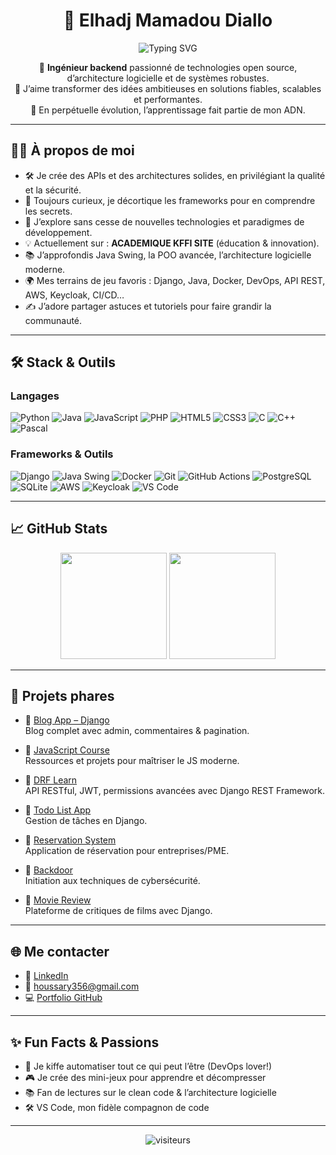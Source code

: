 <h1 align="center">🚀 Elhadj Mamadou Diallo</h1>
<p align="center">
  <img src="https://readme-typing-svg.demolab.com?font=Fira+Code&pause=1000&color=36BCF7&center=true&vCenter=true&width=435&lines=Backend+Engineer+%7C+DevOps+Enthusiast;Open+Source+%26+Clean+Code+Advocate;Building+scalable+and+secure+systems" alt="Typing SVG">
</p>

<p align="center">
  🎯 <b>Ingénieur backend</b> passionné de technologies open source, d’architecture logicielle et de systèmes robustes.<br>
  🚀 J’aime transformer des idées ambitieuses en solutions fiables, scalables et performantes.<br>
  🌱 En perpétuelle évolution, l’apprentissage fait partie de mon ADN.<br>
</p>

---

## 👨‍💻 À propos de moi

- 🛠️ Je crée des APIs et des architectures solides, en privilégiant la qualité et la sécurité.
- 🧠 Toujours curieux, je décortique les frameworks pour en comprendre les secrets.
- 🔎 J’explore sans cesse de nouvelles technologies et paradigmes de développement.
- 💡 Actuellement sur : **ACADEMIQUE KFFI SITE** (éducation & innovation).
- 📚 J’approfondis Java Swing, la POO avancée, l’architecture logicielle moderne.
- 🌍 Mes terrains de jeu favoris : Django, Java, Docker, DevOps, API REST, AWS, Keycloak, CI/CD…
- ✍️ J’adore partager astuces et tutoriels pour faire grandir la communauté.

---

## 🛠️ Stack & Outils

### Langages
![Python](https://img.shields.io/badge/Python-3776AB?logo=python&logoColor=fff&style=flat)
![Java](https://img.shields.io/badge/Java-007396?logo=java&logoColor=fff&style=flat)
![JavaScript](https://img.shields.io/badge/JavaScript-F7DF1E?logo=javascript&logoColor=222&style=flat)
![PHP](https://img.shields.io/badge/PHP-777BB4?logo=php&logoColor=fff&style=flat)
![HTML5](https://img.shields.io/badge/HTML5-E34F26?logo=html5&logoColor=fff&style=flat)
![CSS3](https://img.shields.io/badge/CSS3-1572B6?logo=css3&logoColor=fff&style=flat)
![C](https://img.shields.io/badge/C-00599C?logo=c&logoColor=fff&style=flat)
![C++](https://img.shields.io/badge/C++-00599C?logo=c%2B%2B&logoColor=fff&style=flat)
![Pascal](https://img.shields.io/badge/Pascal-512BD4?style=flat)

### Frameworks & Outils
![Django](https://img.shields.io/badge/Django-092E20?logo=django&logoColor=fff&style=flat)
![Java Swing](https://img.shields.io/badge/Java%20Swing-007396?logo=java&style=flat)
![Docker](https://img.shields.io/badge/Docker-2496ED?logo=docker&logoColor=fff&style=flat)
![Git](https://img.shields.io/badge/Git-F05032?logo=git&logoColor=fff&style=flat)
![GitHub Actions](https://img.shields.io/badge/GitHub%20Actions-2088FF?logo=github-actions&logoColor=fff&style=flat)
![PostgreSQL](https://img.shields.io/badge/PostgreSQL-336791?logo=postgresql&logoColor=fff&style=flat)
![SQLite](https://img.shields.io/badge/SQLite-003B57?logo=sqlite&logoColor=fff&style=flat)
![AWS](https://img.shields.io/badge/AWS-232F3E?logo=amazon-aws&logoColor=fff&style=flat)
![Keycloak](https://img.shields.io/badge/Keycloak-007396?logo=keycloak&logoColor=fff&style=flat)
![VS Code](https://img.shields.io/badge/VS%20Code-007ACC?logo=visual-studio-code&logoColor=fff&style=flat)

---

## 📈 GitHub Stats

<p align="center">
  <img src="https://github-readme-stats.vercel.app/api?username=elhadjmamadou&show_icons=true&theme=radical" height="170">
  <img src="https://github-readme-stats.vercel.app/api/top-langs/?username=elhadjmamadou&layout=compact&theme=radical" height="170">
</p>

---

## 🌟 Projets phares

- 🔹 [Blog App – Django](https://github.com/elhadjmamadou/Blog)  
  Blog complet avec admin, commentaires & pagination.

- 🔹 [JavaScript Course](https://github.com/elhadjmamadou/complete-javascript-course)  
  Ressources et projets pour maîtriser le JS moderne.

- 🔹 [DRF Learn](https://github.com/elhadjmamadou/drf-learn)  
  API RESTful, JWT, permissions avancées avec Django REST Framework.

- 🔹 [Todo List App](https://github.com/elhadjmamadou/Todo_List)  
  Gestion de tâches en Django.

- 🔹 [Reservation System](https://github.com/elhadjmamadou/ReservatonSystem)  
  Application de réservation pour entreprises/PME.

- 🔹 [Backdoor](https://github.com/elhadjmamadou/Backdoor)  
  Initiation aux techniques de cybersécurité.

- 🔹 [Movie Review](https://github.com/elhadjmamadou/Movie_Review)  
  Plateforme de critiques de films avec Django.

---

## 🌐 Me contacter

- 💼 [LinkedIn](https://www.linkedin.com/in/elhadj-mamadou-diallo-9786302a0/)
- 📧 [houssary356@gmail.com](mailto:houssary356@gmail.com)
- 💻 [Portfolio GitHub](https://github.com/elhadjmamadou/Elhadj_Mamadou_Portfolio)

---

## ✨ Fun Facts & Passions

- 🔁 Je kiffe automatiser tout ce qui peut l’être (DevOps lover!)
- 🎮 Je crée des mini-jeux pour apprendre et décompresser
- 📚 Fan de lectures sur le clean code & l’architecture logicielle
- 🛠️ VS Code, mon fidèle compagnon de code

---

<p align="center">
  <img src="https://visitor-badge.laobi.icu/badge?page_id=elhadjmamadou.elhadjmamadou" alt="visiteurs">
</p>
